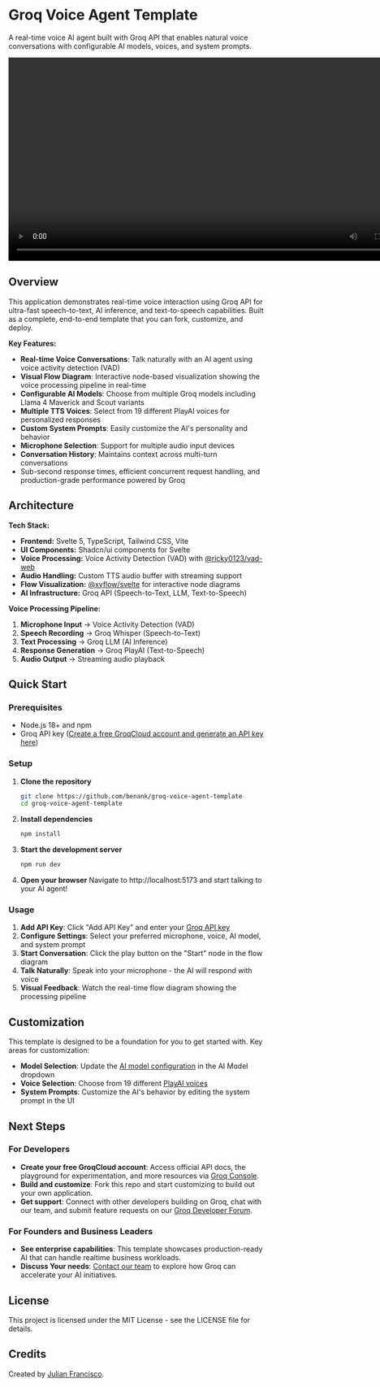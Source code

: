 # Groq Voice Agent Template

A real-time voice AI agent built with Groq API that enables natural voice conversations with configurable AI models, voices, and system prompts.

<video height="400" controls>
  <source src="voice-agent.mp4" type="video/mp4">
</video>

## Overview

This application demonstrates real-time voice interaction using Groq API for ultra-fast speech-to-text, AI inference, and text-to-speech capabilities. Built as a complete, end-to-end template that you can fork, customize, and deploy.

**Key Features:**
- **Real-time Voice Conversations**: Talk naturally with an AI agent using voice activity detection (VAD)
- **Visual Flow Diagram**: Interactive node-based visualization showing the voice processing pipeline in real-time
- **Configurable AI Models**: Choose from multiple Groq models including Llama 4 Maverick and Scout variants
- **Multiple TTS Voices**: Select from 19 different PlayAI voices for personalized responses
- **Custom System Prompts**: Easily customize the AI's personality and behavior
- **Microphone Selection**: Support for multiple audio input devices
- **Conversation History**: Maintains context across multi-turn conversations
- Sub-second response times, efficient concurrent request handling, and production-grade performance powered by Groq

## Architecture

**Tech Stack:**
- **Frontend:** Svelte 5, TypeScript, Tailwind CSS, Vite
- **UI Components:** Shadcn/ui components for Svelte
- **Voice Processing:** Voice Activity Detection (VAD) with [@ricky0123/vad-web](https://github.com/ricky0123/vad)
- **Audio Handling:** Custom TTS audio buffer with streaming support
- **Flow Visualization:** [@xyflow/svelte](https://www.npmjs.com/package/@xyflow/svelte) for interactive node diagrams
- **AI Infrastructure:** Groq API (Speech-to-Text, LLM, Text-to-Speech)

**Voice Processing Pipeline:**
1. **Microphone Input** → Voice Activity Detection (VAD)
2. **Speech Recording** → Groq Whisper (Speech-to-Text)
3. **Text Processing** → Groq LLM (AI Inference)
4. **Response Generation** → Groq PlayAI (Text-to-Speech)
5. **Audio Output** → Streaming audio playback

## Quick Start

### Prerequisites
- Node.js 18+ and npm
- Groq API key ([Create a free GroqCloud account and generate an API key here](https://console.groq.com/keys))

### Setup

1. **Clone the repository**
   ```bash
   git clone https://github.com/benank/groq-voice-agent-template
   cd groq-voice-agent-template
   ```

2. **Install dependencies**
   ```bash
   npm install
   ```

3. **Start the development server**
   ```bash
   npm run dev
   ```

4. **Open your browser**
   Navigate to http://localhost:5173 and start talking to your AI agent!

### Usage

1. **Add API Key**: Click "Add API Key" and enter your [Groq API key](https://console.groq.com/keys)
2. **Configure Settings**: Select your preferred microphone, voice, AI model, and system prompt
3. **Start Conversation**: Click the play button on the "Start" node in the flow diagram
4. **Talk Naturally**: Speak into your microphone - the AI will respond with voice
5. **Visual Feedback**: Watch the real-time flow diagram showing the processing pipeline

## Customization

This template is designed to be a foundation for you to get started with. Key areas for customization:

- **Model Selection**: Update the [AI model configuration](https://console.groq.com/docs/models) in the AI Model dropdown
- **Voice Selection**: Choose from 19 different [PlayAI voices](https://console.groq.com/docs/text-to-speech)
- **System Prompts**: Customize the AI's behavior by editing the system prompt in the UI

## Next Steps

### For Developers
- **Create your free GroqCloud account**: Access official API docs, the playground for experimentation, and more resources via [Groq Console](https://console.groq.com).
- **Build and customize**: Fork this repo and start customizing to build out your own application.
- **Get support**: Connect with other developers building on Groq, chat with our team, and submit feature requests on our [Groq Developer Forum](https://community.groq.com).

### For Founders and Business Leaders
- **See enterprise capabilities**: This template showcases production-ready AI that can handle realtime business workloads.
- **Discuss Your needs**: [Contact our team](https://groq.com/enterprise-access/) to explore how Groq can accelerate your AI initiatives.

## License

This project is licensed under the MIT License - see the LICENSE file for details.

## Credits

Created by [Julian Francisco](https://www.linkedin.com/in/julian-francisco/).
